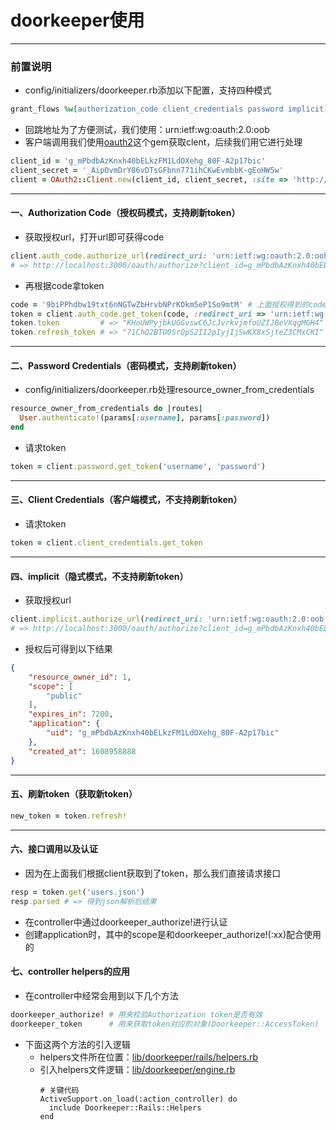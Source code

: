 # doorkeeper使用
---

### 前置说明
* config/initializers/doorkeeper.rb添加以下配置，支持四种模式
```ruby
grant_flows %w[authorization_code client_credentials password implicit]
```
* 回跳地址为了方便测试，我们使用：urn:ietf:wg:oauth:2.0:oob
* 客户端调用我们使用[oauth2](https://github.com/oauth-xx/oauth2)这个gem获取clent，后续我们用它进行处理
```ruby
client_id = 'g_mPbdbAzKnxh40bELkzFM1LdOXehg_80F-A2p17bic'
client_secret = '_AipOvmDrY86vDTsGFbnn771ihCKwEvmbbK-gEoHW5w'
client = OAuth2::Client.new(client_id, client_secret, :site => 'http://localhost:3000')
```
---

#### 一、Authorization Code（授权码模式，支持刷新token）
* 获取授权url，打开url即可获得code
```ruby
client.auth_code.authorize_url(redirect_uri: 'urn:ietf:wg:oauth:2.0:oob')
# => http://localhost:3000/oauth/authorize?client_id=g_mPbdbAzKnxh40bELkzFM1LdOXehg_80F-A2p17bic&redirect_uri=urn%3Aietf%3Awg%3Aoauth%3A2.0%3Aoob&response_type=code
```

* 再根据code拿token
```ruby
code = '9biPPhdbw19txt6nNGTwZbHrvbNPrKOkm5eP1So9mtM' # 上面授权得到的code
token = client.auth_code.get_token(code, :redirect_uri => 'urn:ietf:wg:oauth:2.0:oob')
token.token         # => "KHoUWPyjbkUGGvswC6JcJvrkvjmfoUZIJBeVXqgMGH4"
token.refresh_token # => "71ChQ2BTO0SrQpS2II2pIyjIjSwKX8xSjteZ3CMxCKI"
```
---

#### 二、Password Credentials（密码模式，支持刷新token）
* config/initializers/doorkeeper.rb处理resource_owner_from_credentials
```ruby
resource_owner_from_credentials do |routes|
  User.authenticate!(params[:username], params[:password])
end
```
* 请求token
```ruby
token = client.password.get_token('username', 'password')
```
---

#### 三、Client Credentials（客户端模式，不支持刷新token）
* 请求token
```ruby
token = client.client_credentials.get_token
```
---

#### 四、implicit（隐式模式，不支持刷新token）
* 获取授权url
```ruby
client.implicit.authorize_url(redirect_uri: 'urn:ietf:wg:oauth:2.0:oob')
# => http://localhost:3000/oauth/authorize?client_id=g_mPbdbAzKnxh40bELkzFM1LdOXehg_80F-A2p17bic&redirect_uri=urn%3Aietf%3Awg%3Aoauth%3A2.0%3Aoob&response_type=token
```

* 授权后可得到以下结果
```json
{
    "resource_owner_id": 1,
    "scope": [
        "public"
    ],
    "expires_in": 7200,
    "application": {
        "uid": "g_mPbdbAzKnxh40bELkzFM1LdOXehg_80F-A2p17bic"
    },
    "created_at": 1608958888
}
```
---

#### 五、刷新token（获取新token）
```ruby
new_token = token.refresh!
```
---

#### 六、接口调用以及认证
* 因为在上面我们根据client获取到了token，那么我们直接请求接口
```ruby
resp = token.get('users.json')
resp.parsed # => 得到json解析后结果
```
* 在controller中通过doorkeeper_authorize!进行认证
* 创建application时，其中的scope是和doorkeeper_authorize!(:xx)配合使用的

#### 七、controller helpers的应用
* 在controller中经常会用到以下几个方法
```ruby
doorkeeper_authorize! # 用来校验Authorization token是否有效
doorkeeper_token      # 用来获取token对应的对象(Doorkeeper::AccessToken)
```
* 下面这两个方法的引入逻辑
  * helpers文件所在位置：[lib/doorkeeper/rails/helpers.rb](https://github.com/doorkeeper-gem/doorkeeper/blob/main/lib/doorkeeper/rails/helpers.rb)
  * 引入helpers文件逻辑：[lib/doorkeeper/engine.rb](https://github.com/doorkeeper-gem/doorkeeper/blob/main/lib/doorkeeper/engine.rb)
    ```
    # 关键代码
    ActiveSupport.on_load(:action_controller) do
      include Doorkeeper::Rails::Helpers
    end
    ```
